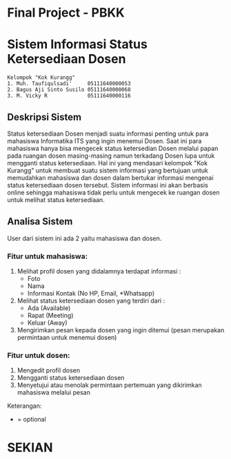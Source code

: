 # Final Project - PBKK
# Sistem Informasi Status Ketersediaan Dosen

```
Kelompok "Kok Kurangg"
1. Muh. Taufiqulsadi'     05111640000053
2. Bagus Aji Sinto Susilo 05111640000068
3. M. Vicky R             05111640000116
```

## Deskripsi Sistem
Status ketersediaan Dosen menjadi suatu informasi penting untuk para mahasiswa Informatika ITS yang ingin menemui Dosen. Saat ini para mahasiswa hanya bisa mengecek status ketersedian Dosen melalui papan pada ruangan dosen masing-masing namun terkadang Dosen lupa untuk mengganti status ketersediaan. Hal ini yang mendasari kelompok "Kok Kurangg" untuk membuat suatu sistem informasi yang bertujuan untuk memudahkan mahasiswa dan dosen dalam bertukar informasi mengenai status ketersediaan dosen tersebut. Sistem informasi ini akan berbasis online sehingga mahasiswa tidak perlu untuk mengecek ke ruangan dosen untuk melihat status ketersediaan. 

## Analisa Sistem
User dari sistem ini ada 2 yaitu mahasiswa dan dosen.

### Fitur untuk mahasiswa:
1. Melihat profil dosen yang didalamnya terdapat informasi :
   - Foto 
   - Nama
   - Informasi Kontak (No HP, Email, *Whatsapp)
2. Melihat status ketersediaan dosen yang terdiri dari :
   - Ada (Available)
   - Rapat (Meeting)
   - Keluar (Away)
3. Mengirimkan pesan kepada dosen yang ingin ditemui (pesan merupakan permintaan untuk menemui dosen)

### Fitur untuk dosen:
1. Mengedit profil dosen
2. Mengganti status ketersediaan dosen
3. Menyetujui atau menolak permintaan pertemuan yang dikirimkan mahasiswa melalui pesan

Keterangan:
* = optional

# SEKIAN
